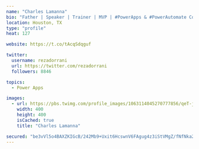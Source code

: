 ```yaml
---
name: "Charles Lamanna"
bio: "Father | Speaker | Trainer | MVP | #PowerApps & #PowerAutomate Community Super User | YouTuber Right-pointing triangle http://youtube.com/c/rezadorrani | Learn - Share - Clockwise rightwards and leftwards open circle arrows"
location: Houston, TX
type: "profile"
heat: 127

website: https://t.co/tAcqSdqguf

twitter:
  username: rezadorrani
  url: https://twitter.com/rezadorrani
  followers: 8846

topics:
  - Power Apps

images:
  - url: https://pbs.twimg.com/profile_images/1063114045270777856/qeT-jpWr_400x400.jpg
    width: 400
    height: 400
    isCached: true
    title: "Charles Lamanna"

secured: "be3vVl5o4BAXZKIGcB/242Mb9+Uxit6HcswnV6FAgug4z3iStVMgZ/fNfNka2AVnESL/wqxiwr+ISp8yZugPvrXELxK/0bDI8NdNSEKZswbNc1Bayw1PeEF5+dnWOhfFBvvw9/ofK/C+RTpML9N2mzE9QRvu2tEg7bxE0MWElap48kJxdj8Vdj1OPGV8VojMyVoZc4uf/i9D4DUaugS8A6fYuUX5WyiG5n24LGDsXWLIsuQCIyS27z8jSqlNIslZ8IYcunmPc9Pd3hUrbyzkYWzULJl/mKaKZAu9D14uH+K7KYvfylbo0PPv0lXF3xspSPh3TLxwb1VMoDEXE4PBnpBVjEDm7w2JprFkeLOi94zubsfLsAWsGOxhhEqLjlNmygNqMpXz7puST/PSv4U87CEwf/btf9E2z5Nnk7+X5hI=;tGeT9i2HP27nhrEyXDqW0g=="
---
```


